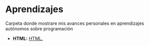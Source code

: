 # Aprendizajes
Carpeta donde mostrare mis avances personales en aprendizajes autónomos sobre programación

+ **HTML:** [HTML.](https://github.com/SrRosales/Aprendizajes/tree/main/HTML)
